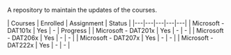 A repository to maintain the updates of the courses.

| Courses  | Enrolled  | Assignment | Status  |
|---|---|---|---|---|
| Microsoft - DAT101x | Yes | - | Progress  |
| Microsoft - DAT201x | Yes | - | - |
| Microsoft - DAT206x | Yes | - | - |
| Microsoft - DAT207x | Yes | - | - |
| Microsoft - DAT222x | Yes | - | - |
